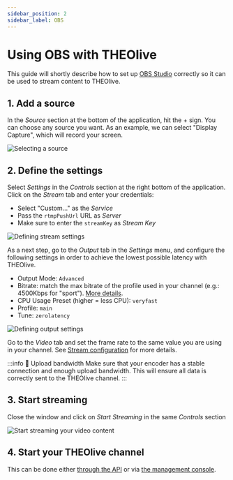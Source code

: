 ```yaml
---
sidebar_position: 2
sidebar_label: OBS
---
```


# Using OBS with THEOlive

This guide will shortly describe how to set up [OBS Studio](https://obsproject.com) correctly so it can be used to stream content to THEOlive.

## 1. Add a source

In the _Source_ section at the bottom of the application, hit the + sign. You can choose any source you want. As an example, we can select "Display Capture", which will record your screen.

![Selecting a source](../../assets/img/5edb67a-OBS_snipping_1.PNG)

## 2. Define the settings

Select _Settings_ in the _Controls_ section at the right bottom of the application. Click on the _Stream_ tab and enter your credentials:

- Select "Custom..." as the _Service_
- Pass the `rtmpPushUrl` URL as _Server_
- Make sure to enter the `streamKey` as _Stream Key_

![Defining stream settings](../../assets/img/a688033-OBS_snipping_2.PNG)

As a next step, go to the _Output_ tab in the _Settings_ menu, and configure the following settings in order to achieve the lowest possible latency with THEOlive.

- Output Mode: `Advanced`
- Bitrate: match the max bitrate of the profile used in your channel (e.g.: 4500Kbps for "sport"). [More details](../stream-configuration.mdx).
- CPU Usage Preset (higher = less CPU): `veryfast`
- Profile: `main`
- Tune: `zerolatency`

![Defining output settings](../../assets/img/4f50555-settingsOBS.PNG)

Go to the _Video_ tab and set the frame rate to the same value you are using in your channel. See [Stream configuration](../stream-configuration.mdx) for more details.

:::info 🚧 Upload bandwidth
Make sure that your encoder has a stable connection and enough upload bandwidth. This will ensure all data is correctly sent to the THEOlive channel.
:::

## 3. Start streaming

Close the window and click on _Start Streaming_ in the same _Controls_ section

![Start streaming your video content](../../assets/img/74ca092-OBS_snipping_3.PNG)

## 4. Start your THEOlive channel

This can be done either [through the API](https://developers.theo.live/reference/start-channel) or via [the management console](https://console.theo.live/).

